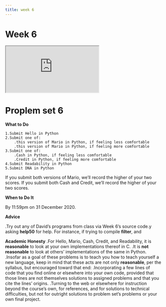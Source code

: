 ```yaml
---
title: week 6
---
```

# Week 6
<iframe src="https://www.youtube.com/embed/fL308_-Kbt0"></iframe>

# Proplem set 6

**What to Do**

    1.Submit Hello in Python
    2.Submit one of: 
        .this version of Mario in Python, if feeling less comfortable
        .this version of Mario in Python, if feeling more comfortable
    3.Submit one of: 
        .Cash in Python, if feeling less comfortable
        .Credit in Python, if feeling more comfortable
    4.Submit Readability in Python
    5.Submit DNA in Python
        
If you submit both versions of Mario, we’ll record the higher of your two scores. If you submit both Cash and Credit, we’ll record the higher of your two scores.
        

**When to Do It**

By 11:59pm on 31 December 2020.

**Advice**

  .Try out any of David’s programs from class via Week 6’s source code.y asking **help50** for help. For instance, if trying to compile **filter**, and 
    
**Academic Honesty**
  .For Hello, Mario, Cash, Credit, and Readability, it is **reasonable** to look at your own implementations thereof in C.
  .It is **not reasonable** to look at others’ implementations of the same in Python.
  .Insofar as a goal of these problems is to teach you how to teach yourself a new language, keep in mind that these acts are not only **reasonable**, per the syllabus, but encouraged toward that end: 
      .Incorporating a few lines of code that you find online or elsewhere into your own code, provided that those lines are not themselves solutions to assigned problems and that you cite the lines’ origins.
      .Turning to the web or elsewhere for instruction beyond the course’s own, for references, and for solutions to technical difficulties, but not for outright solutions to problem set’s problems or your own final project.
